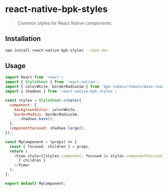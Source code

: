 # react-native-bpk-styles

> Common styles for React Native components.

## Installation

```sh
npm install react-native-bpk-styles --save-dev
```

## Usage

```javascript
import React from 'react';
import { StyleSheet } from 'react-native';
import { colorWhite, borderRadiusSm } from 'bpk-tokens/tokens/base.react.native';
import { shadows } from 'react-native-bpk-styles';

const styles = StyleSheet.create({
  component: {
    backgroundColor: colorWhite,
    borderRadius: borderRadiusSm,
    ...shadows.base(),
  },
  componentFocused: shadows.large(),
});

const MyComponent = (props) => {
  const { focused, children } = props;
  return (
    <View style={[styles.component, focused && styles.componentFocused]}>
      { children }
    </View>
  );
};

export default MyComponent;
```
